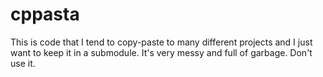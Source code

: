 # cppasta

This is code that I tend to copy-paste to many different projects and I just want to keep it in a submodule.
It's very messy and full of garbage. Don't use it.

